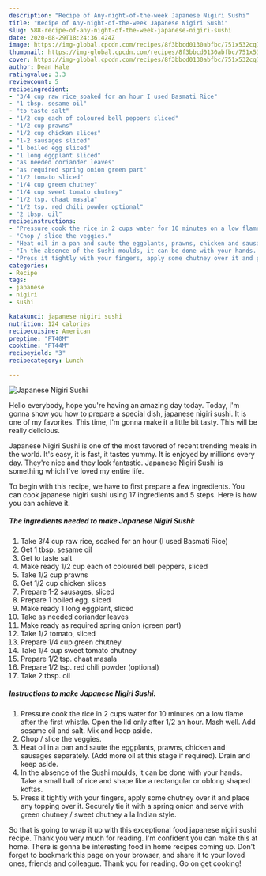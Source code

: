 ```yaml
---
description: "Recipe of Any-night-of-the-week Japanese Nigiri Sushi"
title: "Recipe of Any-night-of-the-week Japanese Nigiri Sushi"
slug: 588-recipe-of-any-night-of-the-week-japanese-nigiri-sushi
date: 2020-08-29T18:24:36.424Z
image: https://img-global.cpcdn.com/recipes/8f3bbcd0130abfbc/751x532cq70/japanese-nigiri-sushi-recipe-main-photo.jpg
thumbnail: https://img-global.cpcdn.com/recipes/8f3bbcd0130abfbc/751x532cq70/japanese-nigiri-sushi-recipe-main-photo.jpg
cover: https://img-global.cpcdn.com/recipes/8f3bbcd0130abfbc/751x532cq70/japanese-nigiri-sushi-recipe-main-photo.jpg
author: Dean Hale
ratingvalue: 3.3
reviewcount: 5
recipeingredient:
- "3/4 cup raw rice soaked for an hour I used Basmati Rice"
- "1 tbsp. sesame oil"
- "to taste salt"
- "1/2 cup each of coloured bell peppers sliced"
- "1/2 cup prawns"
- "1/2 cup chicken slices"
- "1-2 sausages sliced"
- "1 boiled egg sliced"
- "1 long eggplant sliced"
- "as needed coriander leaves"
- "as required spring onion green part"
- "1/2 tomato sliced"
- "1/4 cup green chutney"
- "1/4 cup sweet tomato chutney"
- "1/2 tsp. chaat masala"
- "1/2 tsp. red chili powder optional"
- "2 tbsp. oil"
recipeinstructions:
- "Pressure cook the rice in 2 cups water for 10 minutes on a low flame after the first whistle. Open the lid only after 1/2 an hour. Mash well. Add sesame oil and salt. Mix and keep aside."
- "Chop / slice the veggies."
- "Heat oil in a pan and saute the eggplants, prawns, chicken and sausages separately. (Add more oil at this stage if required). Drain and keep aside."
- "In the absence of the Sushi moulds, it can be done with your hands. Take a small ball of rice and shape like a rectangular or oblong shaped koftas."
- "Press it tightly with your fingers, apply some chutney over it and place any topping over it. Securely tie it with a spring onion and serve with green chutney / sweet chutney a la Indian style."
categories:
- Recipe
tags:
- japanese
- nigiri
- sushi

katakunci: japanese nigiri sushi 
nutrition: 124 calories
recipecuisine: American
preptime: "PT40M"
cooktime: "PT44M"
recipeyield: "3"
recipecategory: Lunch

---
```



![Japanese Nigiri Sushi](https://img-global.cpcdn.com/recipes/8f3bbcd0130abfbc/751x532cq70/japanese-nigiri-sushi-recipe-main-photo.jpg)

Hello everybody, hope you're having an amazing day today. Today, I'm gonna show you how to prepare a special dish, japanese nigiri sushi. It is one of my favorites. This time, I'm gonna make it a little bit tasty. This will be really delicious.

Japanese Nigiri Sushi is one of the most favored of recent trending meals in the world. It's easy, it is fast, it tastes yummy. It is enjoyed by millions every day. They're nice and they look fantastic. Japanese Nigiri Sushi is something which I've loved my entire life.




To begin with this recipe, we have to first prepare a few ingredients. You can cook japanese nigiri sushi using 17 ingredients and 5 steps. Here is how you can achieve it.

<!--inarticleads1-->

##### The ingredients needed to make Japanese Nigiri Sushi:

1. Take 3/4 cup raw rice, soaked for an hour (I used Basmati Rice)
1. Get 1 tbsp. sesame oil
1. Get to taste salt
1. Make ready 1/2 cup each of coloured bell peppers, sliced
1. Take 1/2 cup prawns
1. Get 1/2 cup chicken slices
1. Prepare 1-2 sausages, sliced
1. Prepare 1 boiled egg. sliced
1. Make ready 1 long eggplant, sliced
1. Take as needed coriander leaves
1. Make ready as required spring onion (green part)
1. Take 1/2 tomato, sliced
1. Prepare 1/4 cup green chutney
1. Take 1/4 cup sweet tomato chutney
1. Prepare 1/2 tsp. chaat masala
1. Prepare 1/2 tsp. red chili powder (optional)
1. Take 2 tbsp. oil




<!--inarticleads2-->

##### Instructions to make Japanese Nigiri Sushi:

1. Pressure cook the rice in 2 cups water for 10 minutes on a low flame after the first whistle. Open the lid only after 1/2 an hour. Mash well. Add sesame oil and salt. Mix and keep aside.
1. Chop / slice the veggies.
1. Heat oil in a pan and saute the eggplants, prawns, chicken and sausages separately. (Add more oil at this stage if required). Drain and keep aside.
1. In the absence of the Sushi moulds, it can be done with your hands. Take a small ball of rice and shape like a rectangular or oblong shaped koftas.
1. Press it tightly with your fingers, apply some chutney over it and place any topping over it. Securely tie it with a spring onion and serve with green chutney / sweet chutney a la Indian style.




So that is going to wrap it up with this exceptional food japanese nigiri sushi recipe. Thank you very much for reading. I'm confident you can make this at home. There is gonna be interesting food in home recipes coming up. Don't forget to bookmark this page on your browser, and share it to your loved ones, friends and colleague. Thank you for reading. Go on get cooking!
